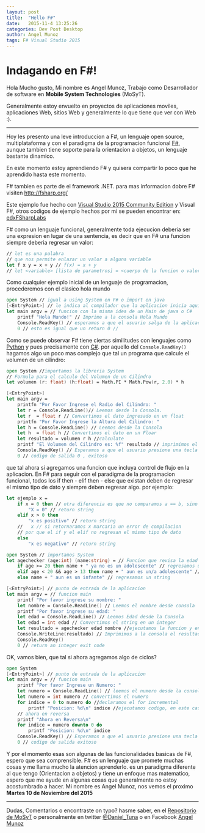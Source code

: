 ```yaml
---
layout: post
title:  "Hello F#"
date:   2015-11-4 13:25:26
categories: Dev Post Desktop
author: Angel Munoz
tags: F# Visual Studio 2015
---
```

# Indagando en F#!
Hola Mucho gusto, Mi nombre es Angel Munoz, Trabajo como Desarrollador de software en **Mobile System Technologies** (MoSyT).


Generalmente estoy envuelto en proyectos de  aplicaciones moviles, aplicaciones Web, sitios Web y generalmente lo que tiene que ver con Web :).
___
Hoy les presento una leve introduccion a F#, un lenguaje open source, multiplataforma y con el paradigma de la programacion funcional
[F#](http://fsharp.org/), aunque tambien tiene soporte para la orientacion a objetos, un lenguaje bastante dinamico.

En este momento estoy aprendiendo F# y quisera compartir lo poco que he aprendido hasta este momento.

F# tambien es parte de el framework .NET.
para mas informacion dobre F# visiten http://fsharp.org/

Este ejemplo fue hecho con [Visual Studio 2015 Community Edition](https://www.visualstudio.com/) y Visual F#, otros codigos de ejemplo hechos por mi se pueden encontrar en: [edxFSharpLabs](https://github.com/AngelMunoz/edxFSharpLabs)

F# como un lenguaje funcional, generalmente toda ejecucion deberia ser una expresion en lugar de una sentencia,
es decir que en F# una funcion siempre deberia regresar un valor:
```fsharp
// let es una palabra
// que nos permite enlazar un valor a alguna variable
let f x y = x + y // f(x) = x + y
// let <variable> [lista de parametros] = <cuerpo de la funcion o valor> 
```
Como cualquier ejemplo inicial de un lenguaje de programacion, procederemos con el clasico hola mundo
```fsharp
open System // igual a using System en F# o import en java
[<EntryPoint>] // le indica al compilador que la aplicacion inicia aqui
let main argv = // funcion con la misma idea de un Main de java o C#
    printf "Hola Mundo!" // Imprime a la consola Hola Mundo
    Console.ReadKey() // esperamos a que el usuario salga de la aplicacion.
    0 // esto es igual que un return 0 //
```
Como se puede observar F# tiene ciertas similitudes con lenguajes como [Python](https://www.python.org/) y pues precisamente con [C#](https://msdn.microsoft.com/en-us/library/kx37x362.aspx). por aquello del `Console.ReadKey()`
hagamos algo un poco mas complejo que tal un programa que calcule el volumen de un cilindro:
```fsharp
open System //importamos la libreria System
// Formula para el calculo del Volumen de un Cilindro
let volumen (r: float) (h:float) = Math.PI * Math.Pow(r, 2.0) * h

[<EntryPoint>]
let main argv = 
    printfn "Por Favor Ingrese el Radio del Cilindro: " 
    let r = Console.ReadLine()// Leemos desde la Consola.
    let r  = float r // Convertimos el dato ingresado en un float
    printfn "Por Favor Ingrese la Altura del Cilindro: " 
    let h = Console.ReadLine() // Leemos desde la Consola
    let h  = float h // Convertimos el dato en un Floar
    let resultado = volumen r h //calculate
    printf "El Volumen del Cilindro es: %f" resultado // imprimimos el resultado.
    Console.ReadKey() // Esperamos a que el usuario presione una tecla
    0 // codigo de salida 0 , exitoso

```
que tal ahora si agregamos una funcion que incluya control de flujo en la aplicacion. En F# para seguir con el paradigma de la programacion funcional, todos los if then - elif then - else que existan deben de regresar el mismo tipo de dato y siempre deben regresar algo.
por ejemplo:
```fsharp
let ejemplo x =
    if x = 0 then // otra diferencia es que no comparamos a == b, sino a = b en F#
        "X = 0" // return string
    elif x > 0 then
        "x es positivo" // return string
    //   x // si retornaramos x marcaria un error de compilacion
    // por que el if y el elif no regresan el mismo tipo de dato
    else
        "x es negativo" // return string
```
```fsharp
open System // importamos System
let agechecker (age:int) (name:string) = // Funcion que revisa la edad con los parametros edad y nombre
    if age >= 20 then name + " ya no es un adolescente" // regresamos un string
    elif age < 20 && age > 13 then name + " aun es un/a adolescente" // regresamos un string
    else name + " aun es un infante" // regresamos un string

[<EntryPoint>] // punto de entrada de la aplicacion
let main argv = // funcion main
    printf "Por favor ingrese su nombre: "
    let nombre = Console.ReadLine() // Leemos el nombre desde consola
    printf "Por favor ingrese su edad: "
    let edad = Console.ReadLine() // Leemos Edad desde la Consola
    let edad = int edad // Convertimos el string en un integer
    let resultado = agechecker edad nombre //ejecutamos la funcion y enlazamos su resultado a la variable resultado
    Console.WriteLine(resultado) // Imprimimos a la consola el resultado.
    Console.ReadKey()
    0 // return an integer exit code
```
OK, vamos bien, que tal si ahora agregamos algo de ciclos?
```fsharp
open System
[<EntryPoint>] // punto de entrada de la aplicacion
let main argv = // funcion main
    printf "Por favor Ingrese un Numero: "
    let numero = Console.ReadLine() // leemos el numero desde la consola
    let numero = int numero // convertimos el numero
    for indice = 0 to numero do //declaramos el for incremental
        printf "Posicion: %d\n" indice //ejecutamos codigo, en este caso solo mostramos las interaciones en consola
    // ahora en reversa
    printf "Ahora en Reversa\n"
    for indice = numero downto 0 do
        printf "Posicion: %d\n" indice
    Console.ReadKey() // Esperamos a que el usuario presione una tecla
    0 // codigo de salida exitoso
```
Y por el momento esas son algunas de las funcionalidades basicas de F#, espero que sea comprensible.
F# es un lenguaje que promete muchas cosas y me llama mucho la atencion aprenderlo. es un paradigma diferente al que tengo
(Orientacion a objetos) y tiene un enfoque mas matematico, espero que me ayude en algunas cosas que generalmente no estoy acostumbrado a hacer.
Mi nombre es Angel Munoz, nos vemos el proximo **Martes 10 de Noviembre del 2015**
___
Dudas, Comentarios o encontraste on typo? hasme saber, en el [Repositorio de MoSyT](https://github.com/Mobile-System-Technologies/Mobile-System-Technologies.github.io/issues) o personalmente en twitter [@Daniel_Tuna](https://twitter.com/daniel_tuna) o en Facebook [Angel Munoz](https://www.facebook.com/danieltunamunoz)
